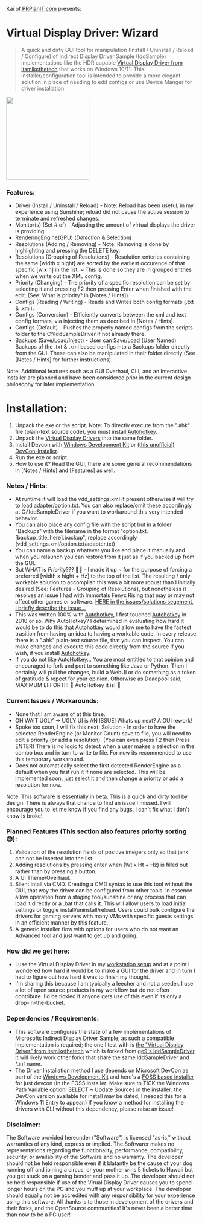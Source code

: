 Kai of <a href="https://kb.precisionplanit.com">PRPlanIT.com</a> presents:

# Virtual Display Driver: Wizard
> A quick and dirty GUI tool for manipulation (Install / Uninstall / Reload / Configure) of Indirect Display Driver Sample (IddSample) implementations like the HDR capable <a href="https://github.com/itsmikethetech/Virtual-Display-Driver">Virtual Display Driver from itsmikethetech</a> that works on Windows 10/11. This installer/configuration tool is intended to provide a more elegant solution in place of needing to edit configs or use Device Manger for driver installation.


<img src="https://github.com/sofmeright/IDDSampleDriver_Wizard/blob/main/PPIT-IddSample_Wiz-v0.602-SS_GUI_Advanced.png" width="220" />

### Features:
- Driver (Install / Uninstall / Reload) - Note: Reload has been useful, in my experience using Sunshine; reload did not cause the active session to terminate and refreshed changes.
- Monitor(s) (Set # of) - Adjusting the amount of virtual displays the driver is providing.
- RenderingEngine(GPU) (*Detection* & Selection)
- Resolutions (Adding / Removing) - Note: Removing is done by highlighting and pressing the DELETE key.
- Resolutions (Grouping of Resolutions) - Resolution enteries containing the same [width x hight] are sorted by the earliest occurence of that specific [w x h] in the list. ~ This is done so they are in grouped entries when we write out the XML config.
- Priority (Changing) - The priority of a specific resolution can be set by selecting it and pressing F2 then pressing Enter when finished with the edit. (See: What is priority? in [Notes / Hints])
- Configs (Reading / Writing) - Reads and Writes both config formats (.txt & .xml).
- Configs (Conversion) - Efficiently converts between the xml and text config formats, via injecting them as decribed in [Notes / Hints].
- Configs (Default) - Pushes the properly named configs from the scripts folder to the C:\IddSampleDriver if not already there.
- Backups (Save/Load/Inject) - User can Save/Load (User Named) Backups of the .txt & .xml based configs into a Backups folder directly from the GUI. These can also be manipulated in their folder directly (See [Notes / Hints] for further instructions).

Note: Additional features such as a GUI Overhaul, CLI, and an Interactive Installer are planned and have been considered prior in the current design philosophy for later implementation.

# Installation:
1. Unpack the exe or the script. Note: To directly execute from the ".ahk" file (plain-text source code), you must install [Autohotkey](https://www.autohotkey.com).
2. Unpack the [Virtual Display Drivers](https://github.com/itsmikethetech/Virtual-Display-Driver) into the same folder.
3. Install Devcon with [Windows Development Kit](https://download.microsoft.com/download/2/5/f/25f22c34-1cc4-404c-9f92-2ff26cc4ac91/KIT_BUNDLE_WDK_MEDIACREATION/wdksetup.exe) or [(this unofficial) DevCon-Installer](https://github.com/Drawbackz/DevCon-Installer/releases/tag/1.3).
4. Run the exe or script.
5. How to use it? Read the GUI, there are some general recommendations in [Notes / Hints] and [Features] as well.

### Notes / Hints:
- At runtime it will load the vdd_settings.xml if present otherwise it will try to load adapter/option.txt. You can also replace/omit these accordingly at C:\IddSampleDriver if you want to workaround this very intended behavior.
- You can also place any config file with the script but in a folder "Backups" with the filename in the format "option.txt.[backup_title_here].backup", replace accordingly (vdd_settings.xml/option.txt/adapter.txt)
- You can name a backup whatever you like and place it manually and when you relaunch you can restore from it just as if you backed up from the GUI.
- But WHAT is *Priority*??? 🤷‍♀️ - I made it up ~ for the purpose of forcing a preferred [width x hight + Hz] to the top of the list. The resulting / only workable solution to accomplish this was a bit more robust than I initially desired (See: Features - Grouping of Resolutions), but nonetheless it resolves an issue I had with Immortals Fenyx Rising that may or may not affect other games or software. [HERE in the issues/solutions segement, I briefly describe the issue...](http://sh.uni2.cc/28JLJ)
- This was written 100% with [Autohotkey](https://www.autohotkey.com), I first touched [Autohotkey](https://www.autohotkey.com) in 2010 or so. Why AutoHotkey? I determined in evaluating how hard it would be to do this that [Autohotkey](https://www.autohotkey.com) would allow me to have the fastest trasition from having an idea to having a workable code. In every release there is a ".ahk" plain-text source file, that you can inspect. You can make changes and execute this code directly from the source if you wish, if you install [Autohotkey](https://www.autohotkey.com).
- If you do not like AutoHotkey... You are most entitled to that opinion and encouraged to fork and port to something like Java or Python. Then I certainly will pull the changes, build a WebUI or do something as a token of gratitude & repect for your opinion. Otherwise as Deadpool said, MAXIMUM EFFORT!!! 🥴 AutoHotkey it is! 🤣

### Current Issues / Workarounds:
- None that I am aware of at this time.
- OH WAIT UGLY -> UGLY UI is AN ISSUE! Whats up next? A GUI rework!
- Spoke too soon, I will fix this next: Solution - In order to have the selected RenderEngine (or Monitor Count) save to file, you will need to edit a priority (or add a resolution). (You can even press F2 then Press ENTER) There is no logic to detect when a user makes a selection in the combo box and in turn to write to file. For now its recommended to use this temporary workaround.
- Does not automatically select the first detected RenderEngine as a default when you first run it if none are selected. This will be implemented soon, just select it and then change a priority or add a resolution for now.

Note: This software is essentially in beta. This is a quick and dirty tool by design. There is always that chance to find an issue I missed. I will encourage you to let me know if you find any bugs, I can't fix what I don't know is broke!

### Planned Features (This section also features priority sorting😅):
1. Validation of the resolution fields of positive integers only so that jank can not be inserted into the list.
2. Adding resolutions by pressing enter when (Wt x Ht + Hz) is filled out rather than by pressing a button.
3. A UI Theme/Overhaul.
4. Silent intall via CMD. Creating a CMD syntax to use this tool without the GUI, that way the driver can be configured from other tools. In essence allow operation from a staging tool/sunshine or any process that can load it directly or a .bat that calls it. This will allow users to load initial settings or toggle install/uninstall/reload. Users could bulk configure the drivers for gaming servers with many VMs with specific guests settings in an efficient manner by this feature.
5. A generic installer flow with options for users who do not want an Advanced tool and just want to get up and going.
  
### How did we get here:
- I use the Virtual Display Driver in my [workstation setup](http://sh.uni2.cc/28JLJ) and at a point I wondered how hard it would be to make a GUI for the driver and in turn I had to figure out how hard it was to finish my thought.
- I'm sharing this because I am typically a leecher and not a seeder. I use a lot of open source products in my workflow but do not often contribute. I'd be tickled if anyone gets use of this even if its only a drop-in-the-bucket.

### Dependencies / Requirements:
- This software configures the state of a few implementations of Microsofts Indirect Display Driver Sample, as such a compatible implementation is required; the one I test with is [the "Virtual Display Driver" from itsmikethetech](https://github.com/itsmikethetech/Virtual-Display-Driver) which is forked from [ge9's IddSampleDriver](https://github.com/ge9/IddSampleDriver), it will likely work other forks that share the same IddSampleDriver and *.inf name.
- The Driver Installation method I use depends on Microsoft DevCon as part of the [Windows Development Kit](https://download.microsoft.com/download/2/5/f/25f22c34-1cc4-404c-9f92-2ff26cc4ac91/KIT_BUNDLE_WDK_MEDIACREATION/wdksetup.exe) and here's a [FOSS based installer](https://github.com/Drawbackz/DevCon-Installer/releases/tag/1.3) for just devcon (In the FOSS installer: Make sure to TICK the Windows Path Variable option! SELECT ~ Update Sources in the installer: the DevCon version available for install may be dated, I needed this for a Windows 11 Entry to appear.) If you know a method for installing the drivers with CLI without this dependency, please raise an issue!

### Disclaimer: 
The Software provided hereunder ("Software") is licensed "as-is," without warranties of any kind, express or implied. The Softwarer makes no representations regarding the functionality, performance, compatibility, security, or availability of the Software and no warranty. The developer should not be held responsible even if it blatantly be the cause of your dog running off and joining a circus, or your mother wins 5 tickets to Hawaii but you get stuck on a gaming bender and pass it up. The developer should not be held responsible if use of the Virual Display Driver causes you to spend longer hours on the PC and you muff up at your workplace. The developer should equally not be accredited with any responsibility for your experience using this software. All thanks is to those in development of the drivers and their forks, and the OpenSource communities! It's never been a better time than now to be a PC user!
